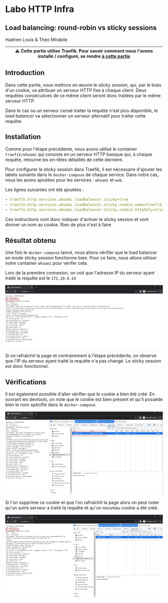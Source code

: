 # Labo HTTP Infra

## Load balancing: round-robin vs sticky sessions

Hadrien Louis & Théo Mirabile

| ⚠ Cette partie utilise Traefik. Pour savoir comment nous l'avons installé / configuré, se rendre [à cette partie](https://github.com/theomi/API-2021-HTTP-Infra/tree/master/traefik) |
| - |

## Introduction

Dans cette partie, nous mettons en œuvre le _sticky session_, qui, par le biais d'un cookie, va attribuer un serveur HTTP fixe à chaque client. Deux requêtes consécutives de ce même client seront donc traitées par le même serveur HTTP.

Dans le cas ou un serveur censé traiter la requête n'est plus disponible, le _load balancer_ va sélectionner un serveur alternatif pour traiter cette requête.

## Installation

Comme pour l'étape précédente, nous avons utilisé le container `traefik/whoami` qui consiste en un serveur HTTP basique qui, à chaque requête, retourne les en-têtes détaillés de cette dernière.

Pour configurer le sticky session dans Traefik, il est nécessaire d'ajouter les labels suivants dans le `docker-compose` de chaque service. Dans notre cas, nous les avons ajoutées pour les services : `whoami` et `web`. 

Les lignes suivantes ont été ajoutées :

```yml
- traefik.http.services.whoami.loadbalancer.sticky=true
- traefik.http.services.whoami.loadbalancer.sticky.cookie.name=traefik_cookie
- traefik.http.services.whoami.loadbalancer.sticky.cookie.httpOnly=true
```

Ces instructions vont donc indiquer d'activer le sticky session et vont donner un nom au cookie. Rien de plus n'est à faire


## Résultat obtenu

Une fois le `docker-compose` lancé, nous allons vérifier que le load balancer en mode sticky session fonctionne bien. Pour ce faire, nous allons utiliser notre container `whoami` pour vérifer cela.

Lors de la première connexion, on voit que l'adresse IP du serveur ayant traité la requête est le `172.20.0.14`

![Résultat](figures/whoami_1.png)

Si on rafraîchit la page et contrairement à l'étape précédente, on observe que l'IP du serveur ayant traité la requête n'a pas changé. Le sticky session est donc fonctionnel.

## Vérifications

Il est également possible d'aller vérifier que le cookie a bien été créé. En ouvrant les devtools, on note que le cookie est bien présent et qu'il possède bien le nom spécifié dans le `docker-compose`

![Résultat](figures/whoami_2.png)

Si l'on supprime ce cookie et que l'on rafraîchit la page alors on peut noter qu'un autre serveur a traité la requête et qu'un nouveau cookie a été créé.

![Résultat](figures/whoami_3.png)

